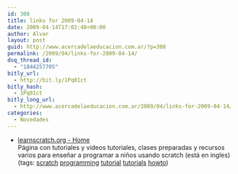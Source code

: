 ```yaml
---
id: 308
title: links for 2009-04-14
date: 2009-04-14T17:02:48+00:00
author: Alvar
layout: post
guid: http://www.acercadelaeducacion.com.ar/?p=308
permalink: /2009/04/links-for-2009-04-14/
dsq_thread_id:
  - "1844257705"
bitly_url:
  - http://bit.ly/1Pq81ct
bitly_hash:
  - 1Pq81ct
bitly_long_url:
  - http://www.acercadelaeducacion.com.ar/2009/04/links-for-2009-04-14/
categories:
  - Novedades
---
```

<ul class="delicious"><li>
                <div class="delicious-link"><a href="http://learnscratch.org/">learnscratch.org - Home</a></div>
                <div class="delicious-extended">Página con tutoriales y videos tutoriales, clases preparadas y recursos varios para enseñar a programar a niños usando scratch (está en ingles)</div>
                <div class="delicious-tags">(tags: <a href="http://delicious.com/senderosilencioso/scratch">scratch</a> <a href="http://delicious.com/senderosilencioso/programming">programming</a> <a href="http://delicious.com/senderosilencioso/tutorial">tutorial</a> <a href="http://delicious.com/senderosilencioso/tutorials">tutorials</a> <a href="http://delicious.com/senderosilencioso/howto">howto</a>)</div>
            </li></ul>